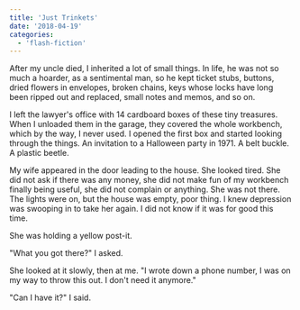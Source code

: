 ```yaml
---
title: 'Just Trinkets'
date: '2018-04-19'
categories:
  - 'flash-fiction'
---
```


After my uncle died, I inherited a lot of small things. In life, he was not so
much a hoarder, as a sentimental man, so he kept ticket stubs, buttons, dried
flowers in envelopes, broken chains, keys whose locks have long been ripped out
and replaced, small notes and memos, and so on.

<!-- truncate -->

I left the lawyer's office with 14 cardboard boxes of these tiny treasures. When
I unloaded them in the garage, they covered the whole workbench, which by the
way, I never used. I opened the first box and started looking through the
things. An invitation to a Halloween party in 1971. A belt buckle. A plastic
beetle.

My wife appeared in the door leading to the house. She looked tired. She did not
ask if there was any money, she did not make fun of my workbench finally being
useful, she did not complain or anything. She was not there. The lights were on,
but the house was empty, poor thing. I knew depression was swooping in to take
her again. I did not know if it was for good this time.

She was holding a yellow post-it.

"What you got there?" I asked.

She looked at it slowly, then at me. "I wrote down a phone number, I was on my
way to throw this out. I don't need it anymore."

"Can I have it?" I said.
